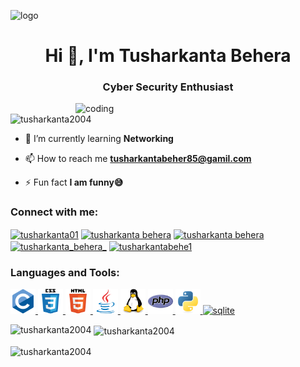 ![logo]()

<h1 align="center">Hi 👋, I'm Tusharkanta Behera</h1>
<h3 align="center">Cyber Security Enthusiast</h3>

<img align = "right" alt="coding" width = "400" src = "https://github.com/Tusharkanta2004/Tusharkanta2004/assets/142692430/db6a7476-ffd7-4ab2-81cb-ea82a9ab99b6">

<p align="left"> <img src="https://komarev.com/ghpvc/?username=tusharkanta2004&label=Profile%20views&color=0e75b6&style=flat" alt="tusharkanta2004" /> </p>

- 🌱 I’m currently learning **Networking**

- 📫 How to reach me **tusharkantabeher85@gamil.com**

- ⚡ Fun fact **I am funny😅**

<h3 align="left">Connect with me:</h3>
<p align="left">
<a href="https://twitter.com/tusharkanta01" target="blank"><img align="center" src="https://raw.githubusercontent.com/rahuldkjain/github-profile-readme-generator/master/src/images/icons/Social/twitter.svg" alt="tusharkanta01" height="30" width="40" /></a>
<a href="https://linkedin.com/in/tusharkanta-behera-7a3011294" target="blank"><img align="center" src="https://raw.githubusercontent.com/rahuldkjain/github-profile-readme-generator/master/src/images/icons/Social/linked-in-alt.svg" alt="tusharkanta behera" height="30" width="40" /></a>
<a href="https://fb.com/tusharkanta.behera." target="blank"><img align="center" src="https://raw.githubusercontent.com/rahuldkjain/github-profile-readme-generator/master/src/images/icons/Social/facebook.svg" alt="tusharkanta behera" height="30" width="40" /></a>
<a href="https://instagram.com/tusharkanta_behera_" target="blank"><img align="center" src="https://raw.githubusercontent.com/rahuldkjain/github-profile-readme-generator/master/src/images/icons/Social/instagram.svg" alt="tusharkanta_behera_" height="30" width="40" /></a>
<a href="https://www.hackerrank.com/tusharkantabehe1" target="blank"><img align="center" src="https://raw.githubusercontent.com/rahuldkjain/github-profile-readme-generator/master/src/images/icons/Social/hackerrank.svg" alt="tusharkantabehe1" height="30" width="40" /></a>
</p>

<h3 align="left">Languages and Tools:</h3>
<p align="left"> <a href="https://www.cprogramming.com/" target="_blank" rel="noreferrer"> <img src="https://raw.githubusercontent.com/devicons/devicon/master/icons/c/c-original.svg" alt="c" width="40" height="40"/> </a> <a href="https://www.w3schools.com/css/" target="_blank" rel="noreferrer"> <img src="https://raw.githubusercontent.com/devicons/devicon/master/icons/css3/css3-original-wordmark.svg" alt="css3" width="40" height="40"/> </a> <a href="https://www.w3.org/html/" target="_blank" rel="noreferrer"> <img src="https://raw.githubusercontent.com/devicons/devicon/master/icons/html5/html5-original-wordmark.svg" alt="html5" width="40" height="40"/> </a> <a href="https://www.java.com" target="_blank" rel="noreferrer"> <img src="https://raw.githubusercontent.com/devicons/devicon/master/icons/java/java-original.svg" alt="java" width="40" height="40"/> </a> <a href="https://www.linux.org/" target="_blank" rel="noreferrer"> <img src="https://raw.githubusercontent.com/devicons/devicon/master/icons/linux/linux-original.svg" alt="linux" width="40" height="40"/> </a> <a href="https://www.php.net" target="_blank" rel="noreferrer"> <img src="https://raw.githubusercontent.com/devicons/devicon/master/icons/php/php-original.svg" alt="php" width="40" height="40"/> </a> <a href="https://www.python.org" target="_blank" rel="noreferrer"> <img src="https://raw.githubusercontent.com/devicons/devicon/master/icons/python/python-original.svg" alt="python" width="40" height="40"/> </a> <a href="https://www.sqlite.org/" target="_blank" rel="noreferrer"> <img src="https://www.vectorlogo.zone/logos/sqlite/sqlite-icon.svg" alt="sqlite" width="40" height="40"/> </a> </p>

<p><img align="left" src="https://github-readme-stats.vercel.app/api/top-langs?username=tusharkanta2004&show_icons=true&locale=en&layout=compact" alt="tusharkanta2004" /></p>

<p>&nbsp;<img align="center" src="https://github-readme-stats.vercel.app/api?username=tusharkanta2004&show_icons=true&locale=en" alt="tusharkanta2004" /></p>

<p><img align="center" src="https://github-readme-streak-stats.herokuapp.com/?user=tusharkanta2004&" alt="tusharkanta2004" /></p>
